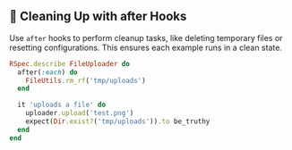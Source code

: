 ## 🧹 Cleaning Up with after Hooks

Use `after` hooks to perform cleanup tasks, like deleting temporary files or resetting configurations. This ensures each example runs in a clean state.

```ruby
RSpec.describe FileUploader do
  after(:each) do
    FileUtils.rm_rf('tmp/uploads')
  end

  it 'uploads a file' do
    uploader.upload('test.png')
    expect(Dir.exist?('tmp/uploads')).to be_truthy
  end
end
```
